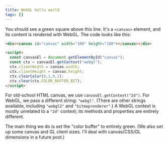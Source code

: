 ```yaml
---
title: WebGL hello world
tags: []
---
```


<div><canvas id="canvas" width="100" height="100"></canvas></div>

<script>
  const canvasEl = document.getElementById("canvas");
  const ctx = canvasEl.getContext("webgl");
  ctx.clientWidth = canvas.width;
  ctx.clientHeight = canvas.height;
  ctx.clearColor(0,1,0,1);
  ctx.clear(ctx.COLOR_BUFFER_BIT);
</script>

You should see a green square above this line.
It's a `<canvas>` element, and its content is rendered with WebGL.
The code looks like this:

```html
<div><canvas id="canvas" width="100" height="100"></canvas></div>

<script>
  const canvasEl = document.getElementById("canvas");
  const ctx = canvasEl.getContext("webgl");
  ctx.clientWidth = canvas.width;
  ctx.clientHeight = canvas.height;
  ctx.clearColor(0,1,0,1);
  ctx.clear(ctx.COLOR_BUFFER_BIT);
</script>
```

For old-school HTML canvas, we use `canvasEl.getContext("2d")`.
For WebGL, we pass a different string: `"webgl"`.
(There are other strings available,
including `"webgl2"` and `"bitmaprenderer"`.)
A WebGL context is mostly unrelated to a `"2d"` context;
its methods and properties are entirely different.

The main thing we do is set the "color buffer" to entirely green.
(We also set up some canvas and GL client sizes.
I'll deal with canvas/CSS/GL dimensions in a future post.)
